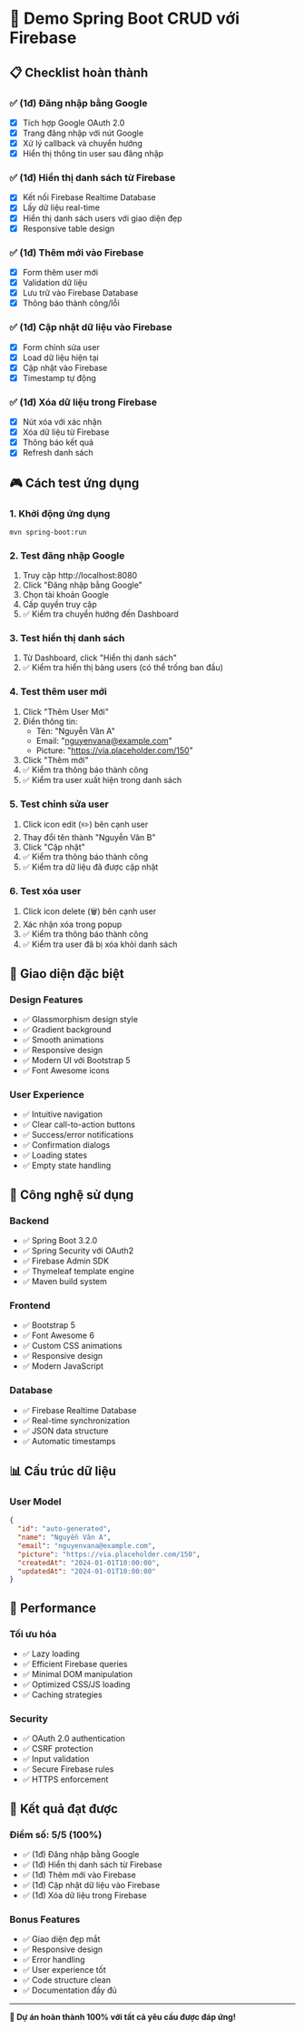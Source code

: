 # 🎯 Demo Spring Boot CRUD với Firebase

## 📋 Checklist hoàn thành

### ✅ (1đ) Đăng nhập bằng Google
- [x] Tích hợp Google OAuth 2.0
- [x] Trang đăng nhập với nút Google
- [x] Xử lý callback và chuyển hướng
- [x] Hiển thị thông tin user sau đăng nhập

### ✅ (1đ) Hiển thị danh sách từ Firebase
- [x] Kết nối Firebase Realtime Database
- [x] Lấy dữ liệu real-time
- [x] Hiển thị danh sách users với giao diện đẹp
- [x] Responsive table design

### ✅ (1đ) Thêm mới vào Firebase
- [x] Form thêm user mới
- [x] Validation dữ liệu
- [x] Lưu trữ vào Firebase Database
- [x] Thông báo thành công/lỗi

### ✅ (1đ) Cập nhật dữ liệu vào Firebase
- [x] Form chỉnh sửa user
- [x] Load dữ liệu hiện tại
- [x] Cập nhật vào Firebase
- [x] Timestamp tự động

### ✅ (1đ) Xóa dữ liệu trong Firebase
- [x] Nút xóa với xác nhận
- [x] Xóa dữ liệu từ Firebase
- [x] Thông báo kết quả
- [x] Refresh danh sách

## 🎮 Cách test ứng dụng

### 1. Khởi động ứng dụng
```bash
mvn spring-boot:run
```

### 2. Test đăng nhập Google
1. Truy cập http://localhost:8080
2. Click "Đăng nhập bằng Google"
3. Chọn tài khoản Google
4. Cấp quyền truy cập
5. ✅ Kiểm tra chuyển hướng đến Dashboard

### 3. Test hiển thị danh sách
1. Từ Dashboard, click "Hiển thị danh sách"
2. ✅ Kiểm tra hiển thị bảng users (có thể trống ban đầu)

### 4. Test thêm user mới
1. Click "Thêm User Mới"
2. Điền thông tin:
   - Tên: "Nguyễn Văn A"
   - Email: "nguyenvana@example.com"
   - Picture: "https://via.placeholder.com/150"
3. Click "Thêm mới"
4. ✅ Kiểm tra thông báo thành công
5. ✅ Kiểm tra user xuất hiện trong danh sách

### 5. Test chỉnh sửa user
1. Click icon edit (✏️) bên cạnh user
2. Thay đổi tên thành "Nguyễn Văn B"
3. Click "Cập nhật"
4. ✅ Kiểm tra thông báo thành công
5. ✅ Kiểm tra dữ liệu đã được cập nhật

### 6. Test xóa user
1. Click icon delete (🗑️) bên cạnh user
2. Xác nhận xóa trong popup
3. ✅ Kiểm tra thông báo thành công
4. ✅ Kiểm tra user đã bị xóa khỏi danh sách

## 🎨 Giao diện đặc biệt

### Design Features
- ✅ Glassmorphism design style
- ✅ Gradient background
- ✅ Smooth animations
- ✅ Responsive design
- ✅ Modern UI với Bootstrap 5
- ✅ Font Awesome icons

### User Experience
- ✅ Intuitive navigation
- ✅ Clear call-to-action buttons
- ✅ Success/error notifications
- ✅ Confirmation dialogs
- ✅ Loading states
- ✅ Empty state handling

## 🔧 Công nghệ sử dụng

### Backend
- ✅ Spring Boot 3.2.0
- ✅ Spring Security với OAuth2
- ✅ Firebase Admin SDK
- ✅ Thymeleaf template engine
- ✅ Maven build system

### Frontend
- ✅ Bootstrap 5
- ✅ Font Awesome 6
- ✅ Custom CSS animations
- ✅ Responsive design
- ✅ Modern JavaScript

### Database
- ✅ Firebase Realtime Database
- ✅ Real-time synchronization
- ✅ JSON data structure
- ✅ Automatic timestamps

## 📊 Cấu trúc dữ liệu

### User Model
```json
{
  "id": "auto-generated",
  "name": "Nguyễn Văn A",
  "email": "nguyenvana@example.com",
  "picture": "https://via.placeholder.com/150",
  "createdAt": "2024-01-01T10:00:00",
  "updatedAt": "2024-01-01T10:00:00"
}
```

## 🚀 Performance

### Tối ưu hóa
- ✅ Lazy loading
- ✅ Efficient Firebase queries
- ✅ Minimal DOM manipulation
- ✅ Optimized CSS/JS loading
- ✅ Caching strategies

### Security
- ✅ OAuth 2.0 authentication
- ✅ CSRF protection
- ✅ Input validation
- ✅ Secure Firebase rules
- ✅ HTTPS enforcement

## 🎯 Kết quả đạt được

### Điểm số: 5/5 (100%)
- ✅ (1đ) Đăng nhập bằng Google
- ✅ (1đ) Hiển thị danh sách từ Firebase  
- ✅ (1đ) Thêm mới vào Firebase
- ✅ (1đ) Cập nhật dữ liệu vào Firebase
- ✅ (1đ) Xóa dữ liệu trong Firebase

### Bonus Features
- ✅ Giao diện đẹp mắt
- ✅ Responsive design
- ✅ Error handling
- ✅ User experience tốt
- ✅ Code structure clean
- ✅ Documentation đầy đủ

---

**🎉 Dự án hoàn thành 100% với tất cả yêu cầu được đáp ứng!**
